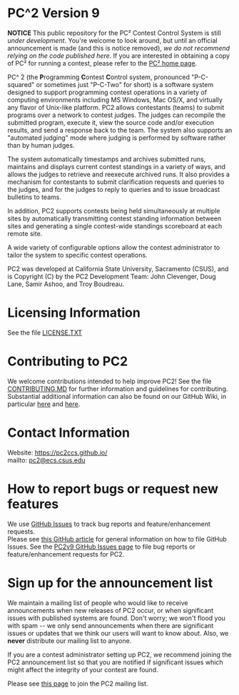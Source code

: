 # PC^2 Version 9
 
**NOTICE**  This public repository for the PC&sup2; Contest Control System is still _under development_.  You're welcome to look around, 
but until an official announcement is made (and this is notice removed), _we do not recommend relying on the code published here_.
If you are interested in obtaining a copy of PC&sup2; for running a contest, please refer to the [PC&sup2; home page](https://pc2.ecs.csus.edu).

PC^ 2 (the **P**rogramming **C**ontest **C**ontrol system, pronounced "P-C-squared" or sometimes just "P-C-Two" for short) is a 
software system designed to support programming contest operations in a variety of computing environments including MS Windows, Mac OS/X,
and virtually any flavor of Unix-like platform. 
PC2 allows contestants (teams) to submit programs over a network to contest judges. 
The judges can recompile the submitted program, execute it, view the source code and/or execution results, 
and send a response back to the team. 
The system also supports an "automated judging" mode where judging is performed by software rather than by human judges.

The system automatically timestamps and archives submitted runs, maintains and displays current contest standings in a variety of ways, 
and allows the judges to retrieve and reexecute archived runs. 
It also provides a mechanism for contestants to submit clarification requests and queries to the judges, 
and for the judges to reply to queries and to issue broadcast bulletins to teams. 

In addition, PC2 supports contests being held simultaneously at multiple sites by automatically transmitting contest standing 
information between sites and generating a single contest-wide standings scoreboard at each remote site.

A wide variety of configurable options allow the contest administrator to tailor the system to specific contest operations. 

PC2 was developed at California State University, Sacramento (CSUS), and is Copyright (C) by the PC2 Development Team: John Clevenger,
Doug Lane, Samir Ashoo, and Troy Boudreau.  

# Licensing Information
See the file [LICENSE.TXT](./LICENSE.TXT)

# Contributing to PC2
We welcome contributions intended to help improve PC2!  See the file [CONTRIBUTING.MD](./CONTRIBUTING.MD) for further information and
guidelines for contributing.  Substantial additional information can also be found on our GitHub Wiki, in particular 
[here](https://github.com/pc2ccs/pc2v9/wiki) and [here](https://github.com/pc2ccs/pc2v9/wiki/Contents).

# Contact Information
Website:  https://pc2ccs.github.io/  
mailto: pc2@ecs.csus.edu

# How to report bugs or request new features
We use [GitHub Issues](https://guides.github.com/features/issues/)
to track bug reports and feature/enhancement requests.  
Please see [this GitHub article](https://help.github.com/en/articles/creating-an-issue) 
for general information on how to file GitHub Issues.
See the [PC2v9 GitHub Issues page](https://github.com/pc2ccs/pc2v9/issues) to file bug reports or feature/enhancement requests
for PC2.

# Sign up for the announcement list
We maintain a mailing list of people who would like to receive announcements when new releases of PC2 occur, 
or when significant issues with published systems are found. 
Don't worry; we won't flood you with spam -- we only send announcements when there are significant issues or updates that
we think our users will want to know about.  Also, we **never** distribute our mailing list to anyone.

If you are a contest administrator setting up PC2, we recommend joining the PC2 announcement list so that you are notified 
if significant issues which might affect the integrity of your contest are found.

Please see [this page](http://hera.ecs.csus.edu/mailman/listinfo/pc2-announce "Join the Pc2 Mailing list") to join the PC2 mailing list.